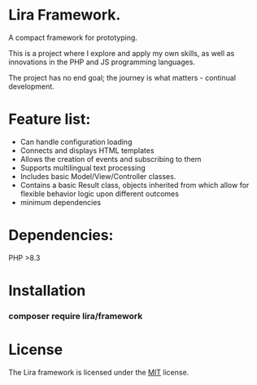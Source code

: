 # Lira Framework.
A compact framework for prototyping.

This is a project where I explore and apply my own skills, as well as innovations in the PHP and JS programming languages.

The project has no end goal; the journey is what matters - continual development.

# Feature list:
- Can handle configuration loading
- Connects and displays HTML templates
- Allows the creation of events and subscribing to them
- Supports multilingual text processing
- Includes basic Model/View/Controller classes.
- Contains a basic Result class, objects inherited from which allow for flexible behavior logic upon different outcomes
- minimum dependencies

# Dependencies:
PHP >8.3

# Installation
### composer require lira/framework

# License
The Lira framework is licensed under the [MIT](LICENSE) license.